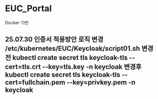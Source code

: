 # EUC_Portal
Docker 기반

25.07.30
인증서 적용방안 로직 변경
/etc/kubernetes/EUC/Keycloak/script01.sh
변경전
kubectl create secret tls keycloak-tls --cert=tls.crt --key=tls.key -n keycloak
변경후
kubectl create secret tls keycloak-tls --cert=fullchain.pem --key=privkey.pem -n keycloak
-------------------------------------------------------------------------------------------
